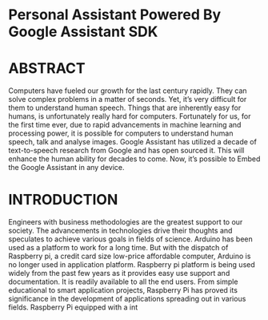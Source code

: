# Personal Assistant Powered By Google Assistant SDK

# ABSTRACT
Computers have fueled our growth for the last century rapidly. They can solve complex problems in a matter of seconds. Yet, it’s very difficult for them to understand human speech. Things that are inherently easy for humans, is unfortunately really hard for computers.  Fortunately for us, for the first time ever, due to rapid advancements in machine learning and processing power, it is possible for computers to understand human speech, talk and analyse images.
Google Assistant has utilized a decade of text-to-speech research from Google and has open sourced it. This will enhance the human ability for decades to come.  Now, it’s possible to Embed the Google Assistant in any device.

# INTRODUCTION
Engineers with business methodologies are the greatest support to our society. The advancements in technologies drive their thoughts and speculates to achieve various goals in fields of science. Arduino has been used as a platform to work for a long time. But with the dispatch of Raspberry pi, a credit card size low-price affordable computer, Arduino is no longer used in application platform. Raspberry pi platform is being used widely from the past few years as it provides easy use support and documentation. It is readily available to all the end users. From simple educational to smart application projects, Raspberry Pi has proved its significance in the development of applications spreading out in various fields. Raspberry Pi equipped with a int
